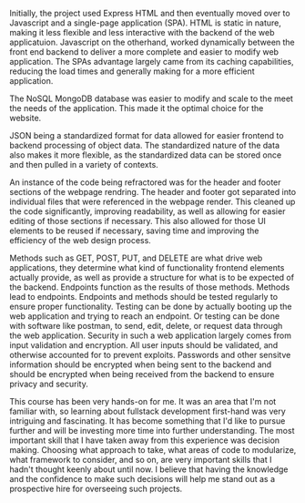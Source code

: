 Initially, the project used Express HTML and then eventually moved over to Javascript and a single-page application (SPA). HTML is static in nature, making it less flexible and less interactive with the backend of the web applicatuion. 
Javascript on the otherhand, worked dynamically between the front end backend to deliver a more complete and easier to modify web application. The SPAs advantage largely came from its caching capabilities, reducing the load times and generally making for 
a more efficient application.

The NoSQL MongoDB database was easier to modify and scale to the meet the needs of the application. This made it the optimal choice for the website.

JSON being a standardized format for data allowed for easier frontend to backend processing of object data. The standardized nature of the data also makes it more flexible, as the standardized data can be stored once and then pulled in a variety of contexts.

An instance of the code being refractored was for the header and footer sections of the webpage rendring. The header and footer got separated into individual files that were referenced in the webpage render. This cleaned up the code significantly, improving readability,
as well as allowing for easier editing of those sections if necessary. This also allowed for those UI elements to be reused if necessary, saving time and improving the efficiency of the web design process.

Methods such as GET, POST, PUT, and DELETE are what drive web applications, they determine what kind of functionality frontend elements actually provide, as well as provide a structure for what is to be expected of the backend. Endpoints function as the results of those
methods. Methods lead to endpoints. Endpoints and methods should be tested regularly to ensure proper functionality. Testing can be done by actually booting up the web application and trying to reach an endpoint. Or testing can be done with software like postman, to send, 
edit, delete, or request data through the web application. Security in such a web application largely comes from input validation and encryption. All user inputs should be validated, and otherwise accounted for to prevent exploits. Passwords and other sensitve information 
should be encrypted when being sent to the backend and should be encrypted when being received from the backend to ensure privacy and security.

This course has been very hands-on for me. It was an area that I'm not familiar with, so learning about fullstack development first-hand was very intriguing and fascinating. It has become something that I'd like to pursue further and will be investing more time into 
further understanding. The most important skill that I have taken away from this experience was decision making. Choosing what approach to take, what areas of code to modularize, what framework to consider, and so on, are very important skills that I hadn't thought 
keenly about until now. I believe that having the knowledge and the confidence to make such decisions will help me stand out as a prospective hire for overseeing such projects.
